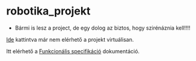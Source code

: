 # robotika_projekt
- Bármi is lesz a project, de egy dolog az biztos, hogy szirénáznia kell!!!!

[Ide](https://www.tinkercad.com/things/0RZM2zud1Ss-smashing-kup-snaget/editel?sharecode=WrGCjn1SVgi9BoZIAYQXNASedSYyoXG6ZWmcbiDTelY) kattintva már nem elérhető a projekt virtuálisan.

Itt elérhető a [Funkcionális specifikáció](https://github.com/szidebi02/robotika_projekt/blob/main/Funkcion%C3%A1lisSpecifik%C3%A1ci%C3%B3.md) dokumentáció.
